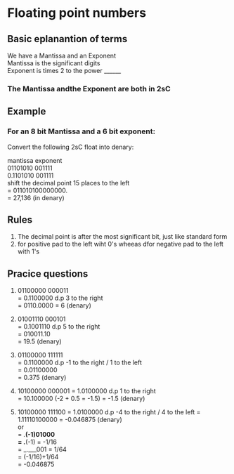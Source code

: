 # Floating point numbers
## Basic eplanantion of terms
We have a Mantissa and an Exponent   
Mantissa is the significant digits  
Exponent is times 2 to the power ______  
### The Mantissa andthe Exponent are both in 2sC
## Example
### For an 8 bit Mantissa and a 6 bit exponent:
Convert the following 2sC float into denary:  

mantissa exponent  
01101010 001111  
0.1101010 001111  
shift the decimal point 15 places to the left  
= 011010100000000.  
= 27,136 (in denary)  

## Rules
1. The decimal point is after the most significant bit, just like standard form
2. for positive pad to the left wiht 0's wheeas dfor negative pad to the left with 1's

## Pracice questions
1. 01100000 000011  
= 0.1100000 d.p 3 to the right  
= 0110.0000
= 6 (denary)

2. 01001110 000101  
= 0.1001110 d.p 5 to the right  
= 010011.10  
= 19.5 (denary)

3. 01100000 111111  
= 0.1100000 d.p -1 to the right / 1 to the left  
= 0.01100000   
= 0.375 (denary)

4. 10100000 000001
= 1.0100000 d.p 1 to the right  
= 10.100000  (-2 + 0.5 = -1.5)
= -1.5 (denary)  

5. 10100000 111100
= 1.0100000 d.p -4 to the right / 4 to the left
= 1.11110100000
= -0.046875 (denary)  
or  
= _.___(-1)01000  
= _.___(-1) = -1/16  
= _.___001 = 1/64  
= (-1/16)+1/64  
= -0.046875